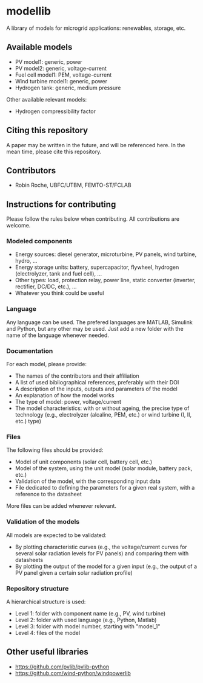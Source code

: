 # modellib
A library of models for microgrid applications: renewables, storage, etc.

## Available models
* PV model1: generic, power
* PV model2: generic, voltage-current
* Fuel cell model1: PEM, voltage-current
* Wind turbine model1: generic, power
* Hydrogen tank: generic, medium pressure

Other available relevant models:
* Hydrogen compressibility factor

## Citing this repository
A paper may be written in the future, and will be referenced here. In the mean time, please cite this repository.

## Contributors
* Robin Roche, UBFC/UTBM, FEMTO-ST/FCLAB

## Instructions for contributing
Please follow the rules below when contributing. All contributions are welcome.

### Modeled components
* Energy sources: diesel generator, microturbine, PV panels, wind turbine, hydro, ...
* Energy storage units: battery, supercapacitor, flywheel, hydrogen (electrolyzer, tank and fuel cell), ...
* Other types: load, protection relay, power line, static converter (inverter, rectifier, DC/DC, etc.), ...
* Whatever you think could be useful

### Language
Any language can be used. The prefered languages are MATLAB, Simulink and Python, but any other may be used. Just add a new folder with the name of the language whenever needed.

### Documentation
For each model, please provide:
* The names of the contributors and their affiliation
* A list of used bibliographical references, preferably with their DOI
* A description of the inputs, outputs and parameters of the model
* An explanation of how the model works
* The type of model: power, voltage/current
* The model characteristics: with or without ageing, the precise type of technology (e.g., electrolyzer (alcaline, PEM, etc.) or wind turbine (I, II, etc.) type)

### Files
The following files should be provided:
* Model of unit components (solar cell, battery cell, etc.)
* Model of the system, using the unit model (solar module, battery pack, etc.)
* Validation of the model, with the corresponding input data
* File dedicated to defining the parameters for a given real system, with a reference to the datasheet

More files can be added whenever relevant.

###  Validation of the models
All models are expected to be validated:
* By plotting characteristic curves (e.g., the voltage/current curves for several solar radiation levels for PV panels) and comparing them with datasheets
* By plotting the output of the model for a given input (e.g., the output of a PV panel given a certain solar radiation profile)

### Repository structure
A hierarchical structure is used:
* Level 1: folder with component name (e.g., PV, wind turbine)
* Level 2: folder with used language (e.g., Python, Matlab)
* Level 3: folder with model number, starting with "model_1"
* Level 4: files of the model

## Other useful libraries
* https://github.com/pvlib/pvlib-python
* https://github.com/wind-python/windpowerlib
